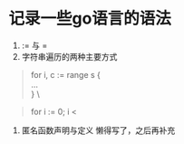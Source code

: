 #  记录一些go语言的语法
1. := 与 =
2. 字符串遍历的两种主要方式   
> for i, c := range s { \
>    ...                \
> }                     \

> for i := 0; i <


1. 匿名函数声明与定义
   懒得写了，之后再补充